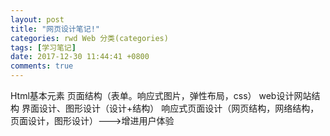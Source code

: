 ```yaml
---
layout: post
title: "网页设计笔记!"
categories: rwd Web 分类(categories)
tags: [学习笔记]
date: 2017-12-30 11:44:41 +0800
comments: true
---
```


Html基本元素
页面结构（表单。响应式图片，弹性布局，css）
web设计网站结构
界面设计、图形设计（设计+结构）
响应式页面设计（网页结构，网络结构，页面设计，图形设计）--->增进用户体验
